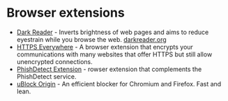# Browser extensions

- [Dark Reader](https://github.com/darkreader/darkreader) - Inverts brightness of web pages and aims to reduce eyestrain while you browse the web. [darkreader.org](https://darkreader.org/)
- [HTTPS Everywhere](https://github.com/EFForg/https-everywhere) - A browser extension that encrypts your communications with many websites that offer HTTPS but still allow unencrypted connections. 
- [PhishDetect Extension](https://github.com/phishdetect/phishdetect-extension) - rowser extension that complements the PhishDetect service.
- [uBlock Origin](https://github.com/gorhill/uBlock) - An efficient blocker for Chromium and Firefox. Fast and lean.
